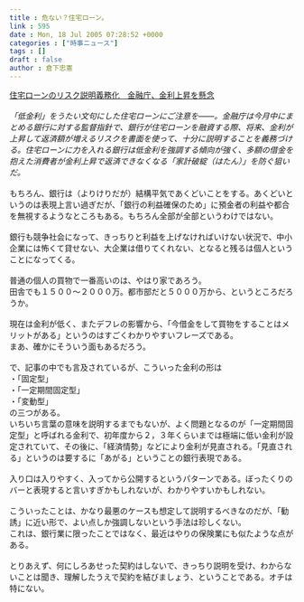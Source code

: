 ```yaml
---
title : 危ない？住宅ローン。
link : 595
date : Mon, 18 Jul 2005 07:28:52 +0000
categories : ["時事ニュース"]
tags : []
draft : false
author : 倉下忠憲
---
```


<A HREF="http://www.asahi.com/life/update/0717/006.html" TARGET="_blank">住宅ローンのリスク説明義務化　金融庁、金利上昇を懸念</A><BR><BR><I>「低金利」をうたい文句にした住宅ローンにご注意を――。金融庁は今月中にまとめる銀行に対する監督指針で、銀行が住宅ローンを融資する際、将来、金利が上昇して返済額が増えるリスクを書面を使って、十分に説明することを義務づける。住宅ローンに力を入れる銀行は低金利を強調する傾向が強く、多額の借金を抱えた消費者が金利上昇で返済できなくなる「家計破綻（はたん）」を防ぐ狙いだ。 </I><BR><BR>もちろん、銀行は（よりけりだが）結構平気であくどいことをする。あくどいというのは表現上言い過ぎだが、「銀行の利益確保のため」に預金者の利益や都合を無視するようなところもある。もちろん全部が全部というわけではない。<BR><BR>銀行も競争社会になって、きっちりと利益を上げなければいけない状況で、中小企業には怖くて貸せない、大企業は借りてくれない、となると残るは個人ということになってくる。<BR><BR>普通の個人の買物で一番高いのは、やはり家であろう。<BR>田舎でも１５００～２０００万。都市部だと５０００万から、というところだろうか。<BR><BR>現在は金利が低く、またデフレの影響から、「今借金をして買物をすることはメリットがある」というのはすごくわかりやすいフレーズである。<BR>まあ、確かにそういう面もあるだろう。<BR><BR>で、記事の中でも言及されているが、こういった金利の形は<BR>・「固定型」<BR>・「一定期間固定型」<BR>・「変動型」<BR>の三つがある。<BR>いちいち言葉の意味を説明するまでもないが、よく問題となるのが「一定期間固定型」と呼ばれる金利で、初年度から２，３年くらいまでは極端に低い金利が設定されていて、その後に、「経済情勢」などにより金利が見直される。「見直される」というのは要するに「あがる」ということの銀行表現である。<BR><BR>入り口は入りやすく、入ってから公開するというパターンである。ぼったくりのバーと表現すると言いすぎかもしれないが、わかりやすいかもしれない。<BR><BR>こういったことは、かなり最悪のケースも想定して説明するべきなのだが、「勧誘」に近い形で、よい点しか強調しないという手法は珍しくない。<BR>これは、銀行業に限ったことではなく、最近はやりの保険業にも似たような点がある。<BR><BR>とりあえず、何にしろあせった契約はしないで、きっちり説明を受け、わからないことは聞き、理解したうえで契約を結びましょう、ということである。オチは特にない。<br><br>
